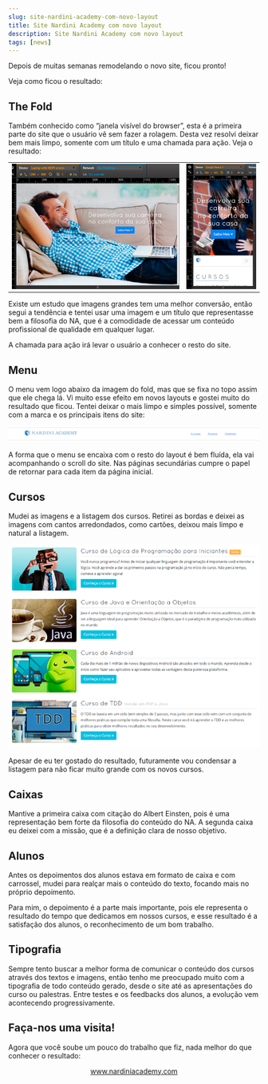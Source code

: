 ```yaml
---
slug: site-nardini-academy-com-novo-layout
title: Site Nardini Academy com novo layout
description: Site Nardini Academy com novo layout
tags: [news]
---
```


Depois de muitas semanas remodelando o novo site, ficou pronto!

Veja como ficou o resultado:

<!--truncate-->

## The Fold

Também conhecido como “janela visível do browser”, esta é a primeira parte do site que o usuário vê sem fazer a rolagem. Desta vez resolvi deixar bem mais limpo, somente com um título e uma chamada para ação. Veja o resultado:

<table>
    <tr>
        <td>
            <img src="../static/img/home-01-desktop.png" />
        </td>
        <td>
            <img src="../static/img/home-01-mobile.png" />
        </td>
    </tr>
</table>

Existe um estudo que imagens grandes tem uma melhor conversão, então segui a tendência e tentei usar uma imagem e um título que representasse bem a filosofia do NA, que é a comodidade de acessar um conteúdo profissional de qualidade em qualquer lugar.

A chamada para ação irá levar o usuário a conhecer o resto do site.

## Menu

O menu vem logo abaixo da imagem do fold, mas que se fixa no topo assim que ele chega lá. Vi muito esse efeito em novos layouts e gostei muito do resultado que ficou. Tentei deixar o mais limpo e simples possível, somente com a marca e os principais itens do site:

![Menu](../static/img/menu.png)

A forma que o menu se encaixa com o resto do layout é bem fluída, ela vai acompanhando o scroll do site. Nas páginas secundárias cumpre o papel de retornar para cada item da página inicial.

## Cursos

Mudei as imagens e a listagem dos cursos. Retirei as bordas e deixei as imagens com cantos arredondados, como cartões, deixou mais limpo e natural a listagem.

![Cursos](../static/img/cursos.png)

Apesar de eu ter gostado do resultado, futuramente vou condensar a listagem para não ficar muito grande com os novos cursos.

## Caixas

Mantive a primeira caixa com citação do Albert Einsten, pois é uma representação bem forte da filosofia do conteúdo do NA. A segunda caixa eu deixei com a missão, que é a definição clara de nosso objetivo.

## Alunos

Antes os depoimentos dos alunos estava em formato de caixa e com carrossel, mudei para realçar mais o conteúdo do texto, focando mais no próprio depoimento.

Para mim, o depoimento é a parte mais importante, pois ele representa o resultado do tempo que dedicamos em nossos cursos, e esse resultado é a satisfação dos alunos, o reconhecimento de um bom trabalho.

## Tipografia

Sempre tento buscar a melhor forma de comunicar o conteúdo dos cursos através dos textos e imagens, então tenho me preocupado muito com a tipografia de todo conteúdo gerado, desde o site até as apresentações do curso ou palestras. Entre testes e os feedbacks dos alunos, a evolução vem acontecendo progressivamente.

## Faça-nos uma visita!

Agora que você soube um pouco do trabalho que fiz, nada melhor do que conhecer o resultado:

<center>
    <a href="https://www.nardiniacademy.com" target="_blank">www.nardiniacademy.com</a>
</center>
